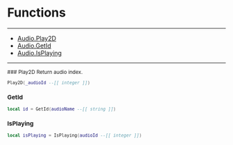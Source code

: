 # Functions

---

- [Audio.Play2D](#play2D)
- [Audio.GetId](#getId)
- [Audio.IsPlaying](#isPlaying)

---

<sub>
### Play2D
Return audio index.

```lua
Play2D(_audioId --[[ integer ]])
```

### GetId

```lua
local id = GetId(audioName --[[ string ]])
```

### IsPlaying

```lua
local isPlaying = IsPlaying(audioId --[[ integer ]])
```
</sub>
